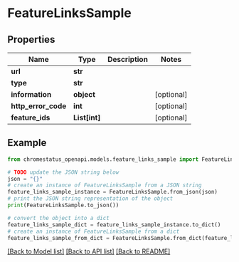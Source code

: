 # FeatureLinksSample


## Properties

Name | Type | Description | Notes
------------ | ------------- | ------------- | -------------
**url** | **str** |  | 
**type** | **str** |  | 
**information** | **object** |  | [optional] 
**http_error_code** | **int** |  | [optional] 
**feature_ids** | **List[int]** |  | [optional] 

## Example

```python
from chromestatus_openapi.models.feature_links_sample import FeatureLinksSample

# TODO update the JSON string below
json = "{}"
# create an instance of FeatureLinksSample from a JSON string
feature_links_sample_instance = FeatureLinksSample.from_json(json)
# print the JSON string representation of the object
print(FeatureLinksSample.to_json())

# convert the object into a dict
feature_links_sample_dict = feature_links_sample_instance.to_dict()
# create an instance of FeatureLinksSample from a dict
feature_links_sample_from_dict = FeatureLinksSample.from_dict(feature_links_sample_dict)
```
[[Back to Model list]](../README.md#documentation-for-models) [[Back to API list]](../README.md#documentation-for-api-endpoints) [[Back to README]](../README.md)


